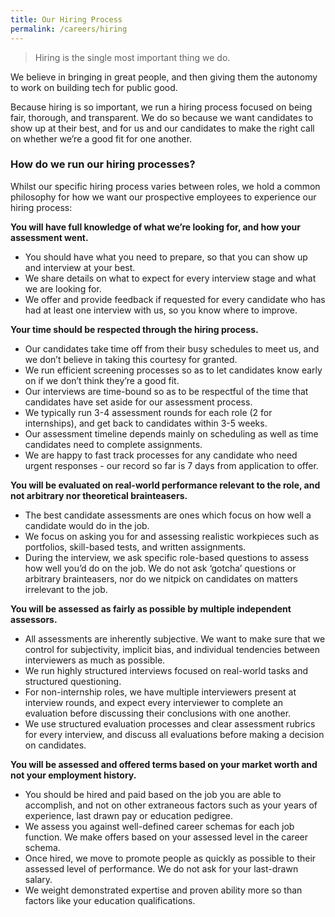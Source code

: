 ```yaml
---
title: Our Hiring Process
permalink: /careers/hiring
---
```

> Hiring is the single most important thing we do. 

We believe in bringing in great people, and then giving them the autonomy to work on building tech for public good. 

Because hiring is so important, we run a hiring process focused on being fair, thorough, and transparent. We do so because we want candidates to show up at their best, and for us and our candidates to make the right call on whether we’re a good fit for one another.

### How do we run our hiring processes?

Whilst our specific hiring process varies between roles, we hold a common philosophy for how we want our prospective employees to experience our hiring process:

**You will have full knowledge of what we’re looking for, and how your assessment went.** 
* You should have what you need to prepare, so that you can show up and interview at your best. 
* We share details on what to expect for every interview stage and what we are looking for. 
* We offer and provide feedback if requested for every candidate who has had at least one interview with us, so you know where to improve. 

**Your time should be respected through the hiring process.** 
* Our candidates take time off from their busy schedules to meet us, and we don’t believe in taking this courtesy for granted. 
* We run efficient screening processes so as to let candidates know early on if we don’t think they’re a good fit. 
* Our interviews are time-bound so as to be respectful of the time that candidates have set aside for our assessment process. 
* We typically run 3-4 assessment rounds for each role (2 for internships), and get back to candidates within 3-5 weeks. 
* Our assessment timeline depends mainly on scheduling as well as time candidates need to complete assignments. 
* We are happy to fast track processes for any candidate who need urgent responses - our record so far is 7 days from application to offer. 

**You will be evaluated on real-world performance relevant to the role, and not arbitrary nor theoretical brainteasers.** 
* The best candidate assessments are ones which focus on how well a candidate would do in the job. 
* We focus on asking you for and assessing realistic workpieces such as portfolios, skill-based tests, and written assignments. 
* During the interview, we ask specific role-based questions to assess how well you’d do on the job. We do not ask ‘gotcha’ questions or arbitrary brainteasers, nor do we nitpick on candidates on matters irrelevant to the job.

**You will be assessed as fairly as possible by multiple independent assessors.** 
* All assessments are inherently subjective. We want to make sure that we control for subjectivity, implicit bias, and individual tendencies between interviewers as much as possible. 
* We run highly structured interviews focused on real-world tasks and structured questioning. 
* For non-internship roles, we have multiple interviewers present at interview rounds, and expect every interviewer to complete an evaluation before discussing their conclusions with one another. 
* We use structured evaluation processes and clear assessment rubrics for every interview, and discuss all evaluations before making a decision on candidates. 

**You will be assessed and offered terms based on your market worth and not your employment history.** 
* You should be hired and paid based on the job you are able to accomplish, and not on other extraneous factors such as your years of experience, last drawn pay or education pedigree. 
* We assess you against well-defined career schemas for each job function. We make offers based on your assessed level in the career schema. 
* Once hired, we move to promote people as quickly as possible to their assessed level of performance. We do not ask for your last-drawn salary. 
* We weight demonstrated expertise and proven ability more so than factors like your education qualifications.